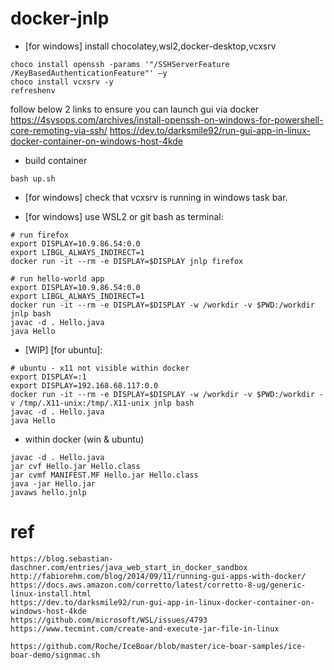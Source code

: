 # docker-jnlp

+ [for windows] install chocolatey,wsl2,docker-desktop,vcxsrv

```
choco install openssh -params '"/SSHServerFeature /KeyBasedAuthenticationFeature"' –y
choco install vcxsrv -y
refreshenv
```
follow below 2 links to ensure you can launch gui via docker
https://4sysops.com/archives/install-openssh-on-windows-for-powershell-core-remoting-via-ssh/
https://dev.to/darksmile92/run-gui-app-in-linux-docker-container-on-windows-host-4kde



+ build container

```
bash up.sh
```

+ [for windows] check that vcxsrv is running in windows task bar.

+ [for windows] use WSL2 or git bash as terminal:
```
# run firefox
export DISPLAY=10.9.86.54:0.0
export LIBGL_ALWAYS_INDIRECT=1
docker run -it --rm -e DISPLAY=$DISPLAY jnlp firefox

# run hello-world app
export DISPLAY=10.9.86.54:0.0
export LIBGL_ALWAYS_INDIRECT=1
docker run -it --rm -e DISPLAY=$DISPLAY -w /workdir -v $PWD:/workdir jnlp bash
javac -d . Hello.java
java Hello
```

+ [WIP] [for ubuntu]:
```
# ubuntu - x11 not visible within docker
export DISPLAY=:1
export DISPLAY=192.168.68.117:0.0
docker run -it --rm -e DISPLAY=$DISPLAY -w /workdir -v $PWD:/workdir -v /tmp/.X11-unix:/tmp/.X11-unix jnlp bash
javac -d . Hello.java
java Hello
```

+ within docker (win & ubuntu)
```
javac -d . Hello.java
jar cvf Hello.jar Hello.class
jar cvmf MANIFEST.MF Hello.jar Hello.class
java -jar Hello.jar
javaws hello.jnlp

```




# ref

```
https://blog.sebastian-daschner.com/entries/java_web_start_in_docker_sandbox
http://fabiorehm.com/blog/2014/09/11/running-gui-apps-with-docker/
https://docs.aws.amazon.com/corretto/latest/corretto-8-ug/generic-linux-install.html
https://dev.to/darksmile92/run-gui-app-in-linux-docker-container-on-windows-host-4kde
https://github.com/microsoft/WSL/issues/4793
https://www.tecmint.com/create-and-execute-jar-file-in-linux

https://github.com/Roche/IceBoar/blob/master/ice-boar-samples/ice-boar-demo/signmac.sh
```

